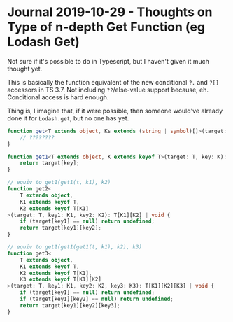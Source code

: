 Journal 2019-10-29 - Thoughts on Type of n-depth Get Function (eg Lodash Get)
======

Not sure if it's possible to do in Typescript, but I haven't given it much thought yet.

This is basically the function equivalent of the new conditional `?.` and `?[]` accessors in TS 3.7.  Not including `??`/else-value support because, eh.  Conditional access is hard enough.

Thing is, I imagine that, if it were possible, then someone would've already done it for `Lodash.get`, but no one has yet.

```typescript
function get<T extends object, Ks extends (string | symbol)[]>(target: T, ...keys: Ks) {
    // ????????
}

function get1<T extends object, K extends keyof T>(target: T, key: K): T[K] | void {
    return target[key];
}

// equiv to get1(get1(t, k1), k2)
function get2<
    T extends object,
    K1 extends keyof T,
    K2 extends keyof T[K1]
>(target: T, key1: K1, key2: K2): T[K1][K2] | void {
    if (target[key1] == null) return undefined;
    return target[key1][key2];
}

// equiv to get1(get1(get1(t, k1), k2), k3)
function get3<
    T extends object,
    K1 extends keyof T,
    K2 extends keyof T[K1],
    K3 extends keyof T[K1][K2]
>(target: T, key1: K1, key2: K2, key3: K3): T[K1][K2][K3] | void {
    if (target[key1] == null) return undefined;
    if (target[key1][key2] == null) return undefined;
    return target[key1][key2][key3];
}
```
